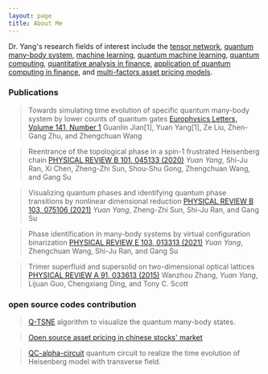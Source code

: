 ```yaml
---
layout: page
title: About Me
---
```


Dr. Yang's research fields of interest include the [tensor network](https://en.wikipedia.org/wiki/Tensor_network), 
[quantum many-body system](https://en.wikipedia.org/wiki/Many-body_problem),
[machine learning](https://en.wikipedia.org/wiki/Machine_learning), 
[quantum machine learning](https://en.wikipedia.org/wiki/Quantum_machine_learning), 
[quantum computing](https://en.wikipedia.org/wiki/Quantum_computing), 
[quantitative analysis in finance](https://en.wikipedia.org/wiki/Quantitative_analysis_(finance)), 
[application of quantum computing in finance](https://www.ibm.com/thought-leadership/institute-business-value/report/exploring-quantum-financial),
and [multi-factors asset pricing models](https://www.investopedia.com/terms/m/multifactor-model.asp).   

### Publications 
> Towards simulating time evolution of specific quantum many-body system by lower counts of
quantum gates
>[Europhysics Letters, Volume 141, Number 1](https://iopscience.iop.org/article/10.1209/0295-5075/acad25/meta)
> Guanlin Jian[1], Yuan Yang[1], Ze Liu, Zhen-Gang Zhu, and Zhengchuan Wang

> Reentrance of the topological phase in a spin-1 frustrated Heisenberg chain
>[PHYSICAL REVIEW B 101, 045133 (2020)](https://journals.aps.org/prb/abstract/10.1103/PhysRevB.101.045133)
>_Yuan Yang_, Shi-Ju Ran, Xi Chen, Zheng-Zhi Sun, Shou-Shu Gong, Zhengchuan Wang, and Gang Su 

> Visualizing quantum phases and identifying quantum phase transitions by nonlinear dimensional reduction 
>[PHYSICAL REVIEW B 103, 075106 (2021)](https://journals.aps.org/prb/abstract/10.1103/PhysRevB.103.075106)
>_Yuan Yang_, Zheng-Zhi Sun, Shi-Ju Ran, and Gang Su

> Phase identification in many-body systems by virtual configuration binarization
>[PHYSICAL REVIEW E 103, 013313 (2021)](https://journals.aps.org/pre/abstract/10.1103/PhysRevE.103.013313)
>_Yuan Yang_, Zhengchuan Wang, Shi-Ju Ran, and Gang Su

> Trimer superfluid and supersolid on two-dimensional optical lattices
>[PHYSICAL REVIEW A 91, 033613 (2015)](https://journals.aps.org/pra/abstract/10.1103/PhysRevA.91.033613)
>Wanzhou Zhang, _Yuan Yang_, Lijuan Guo, Chengxiang Ding, and Tony C. Scott

### open source codes contribution 
> [Q-TSNE](https://github.com/yangyuan16/QSvisualization) algorithm to visualize the quantum many-body states.

> [Open source asset pricing in chinese stocks' market](https://github.com/open-assetpricing-china/stock-predictors)

> [QC-alpha-circuit](https://github.com/yangyuan16/QC-alpha-circuit) quantum circuit to 
> realize the time evolution of Heisenberg model with transverse field.  